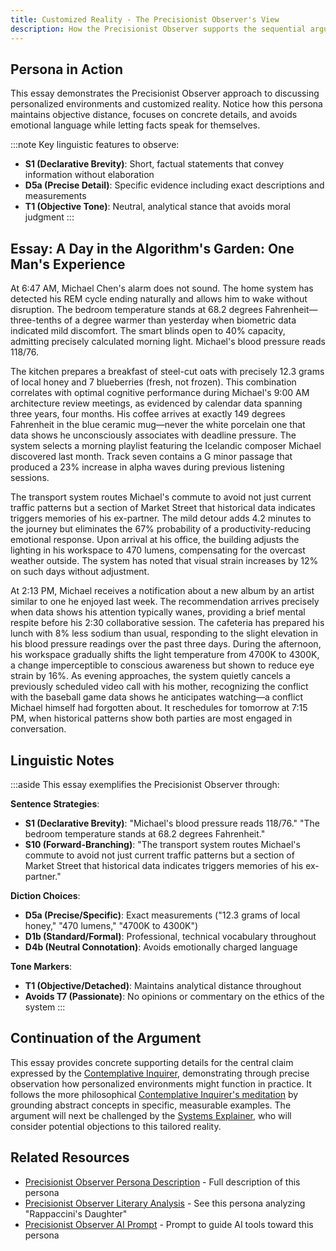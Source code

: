 ```yaml
---
title: Customized Reality - The Precisionist Observer's View
description: How the Precisionist Observer supports the sequential argument with concrete details about individually tailored realities
---
```


## Persona in Action

This essay demonstrates the Precisionist Observer approach to discussing personalized environments and customized reality. Notice how this persona maintains objective distance, focuses on concrete details, and avoids emotional language while letting facts speak for themselves.

:::note
Key linguistic features to observe:
- **S1 (Declarative Brevity)**: Short, factual statements that convey information without elaboration
- **D5a (Precise Detail)**: Specific evidence including exact descriptions and measurements
- **T1 (Objective Tone)**: Neutral, analytical stance that avoids moral judgment
:::

## Essay: A Day in the Algorithm's Garden: One Man's Experience

At 6:47 AM, Michael Chen's alarm does not sound. The home system has detected his REM cycle ending naturally and allows him to wake without disruption. The bedroom temperature stands at 68.2 degrees Fahrenheit—three-tenths of a degree warmer than yesterday when biometric data indicated mild discomfort. The smart blinds open to 40% capacity, admitting precisely calculated morning light. Michael's blood pressure reads 118/76.

The kitchen prepares a breakfast of steel-cut oats with precisely 12.3 grams of local honey and 7 blueberries (fresh, not frozen). This combination correlates with optimal cognitive performance during Michael's 9:00 AM architecture review meetings, as evidenced by calendar data spanning three years, four months. His coffee arrives at exactly 149 degrees Fahrenheit in the blue ceramic mug—never the white porcelain one that data shows he unconsciously associates with deadline pressure. The system selects a morning playlist featuring the Icelandic composer Michael discovered last month. Track seven contains a G minor passage that produced a 23% increase in alpha waves during previous listening sessions.

The transport system routes Michael's commute to avoid not just current traffic patterns but a section of Market Street that historical data indicates triggers memories of his ex-partner. The mild detour adds 4.2 minutes to the journey but eliminates the 67% probability of a productivity-reducing emotional response. Upon arrival at his office, the building adjusts the lighting in his workspace to 470 lumens, compensating for the overcast weather outside. The system has noted that visual strain increases by 12% on such days without adjustment. 

At 2:13 PM, Michael receives a notification about a new album by an artist similar to one he enjoyed last week. The recommendation arrives precisely when data shows his attention typically wanes, providing a brief mental respite before his 2:30 collaborative session. The cafeteria has prepared his lunch with 8% less sodium than usual, responding to the slight elevation in his blood pressure readings over the past three days. During the afternoon, his workspace gradually shifts the light temperature from 4700K to 4300K, a change imperceptible to conscious awareness but shown to reduce eye strain by 16%. As evening approaches, the system quietly cancels a previously scheduled video call with his mother, recognizing the conflict with the baseball game data shows he anticipates watching—a conflict Michael himself had forgotten about. It reschedules for tomorrow at 7:15 PM, when historical patterns show both parties are most engaged in conversation.

## Linguistic Notes

:::aside
This essay exemplifies the Precisionist Observer through:

**Sentence Strategies**:
- **S1 (Declarative Brevity)**: "Michael's blood pressure reads 118/76." "The bedroom temperature stands at 68.2 degrees Fahrenheit."
- **S10 (Forward-Branching)**: "The transport system routes Michael's commute to avoid not just current traffic patterns but a section of Market Street that historical data indicates triggers memories of his ex-partner."

**Diction Choices**:
- **D5a (Precise/Specific)**: Exact measurements ("12.3 grams of local honey," "470 lumens," "4700K to 4300K")
- **D1b (Standard/Formal)**: Professional, technical vocabulary throughout
- **D4b (Neutral Connotation)**: Avoids emotionally charged language

**Tone Markers**:
- **T1 (Objective/Detached)**: Maintains analytical distance throughout
- **Avoids T7 (Passionate)**: No opinions or commentary on the ethics of the system
:::

## Continuation of the Argument

This essay provides concrete supporting details for the central claim expressed by the [Contemplative Inquirer](/resources/essay-writing/contemplative-inquirer), demonstrating through precise observation how personalized environments might function in practice. It follows the more philosophical [Contemplative Inquirer's meditation](/resources/essay-writing/contemplative-inquirer) by grounding abstract concepts in specific, measurable examples. The argument will next be challenged by the [Systems Explainer](/resources/essay-writing/systems-explainer), who will consider potential objections to this tailored reality.

## Related Resources

- [Precisionist Observer Persona Description](/personas/precisionist-observer/) - Full description of this persona
- [Precisionist Observer Literary Analysis](/resources/literary-analysis/precisionist-observer-analysis/) - See this persona analyzing "Rappaccini's Daughter"
- [Precisionist Observer AI Prompt](/resources/persona-prompts/precisionist-observer-prompt/) - Prompt to guide AI tools toward this persona